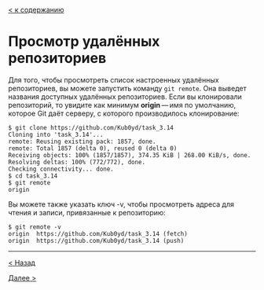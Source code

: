[< к содержанию](./readme.md)


# Просмотр удалённых репозиториев

Для того, чтобы просмотреть список настроенных удалённых репозиториев, вы можете запустить команду `git remote`. Она выведет названия доступных удалённых репозиториев. Если вы клонировали репозиторий, то увидите как минимум **origin** — имя по умолчанию, которое Git даёт серверу, с которого производилось клонирование:
```
$ git clone https://github.com/Kub0yd/task_3.14
Cloning into 'task_3.14'...
remote: Reusing existing pack: 1857, done.
remote: Total 1857 (delta 0), reused 0 (delta 0)
Receiving objects: 100% (1857/1857), 374.35 KiB | 268.00 KiB/s, done.
Resolving deltas: 100% (772/772), done.
Checking connectivity... done.
$ cd task_3.14
$ git remote
origin
```

Вы можете также указать ключ -v, чтобы просмотреть адреса для чтения и записи, привязанные к репозиторию:
```
$ git remote -v
origin  https://github.com/Kub0yd/task_3.14 (fetch)
origin  https://github.com/Kub0yd/task_3.14 (push)
```
---
[< Назад](./remote.md)

[Далее >](./remote2.md)
